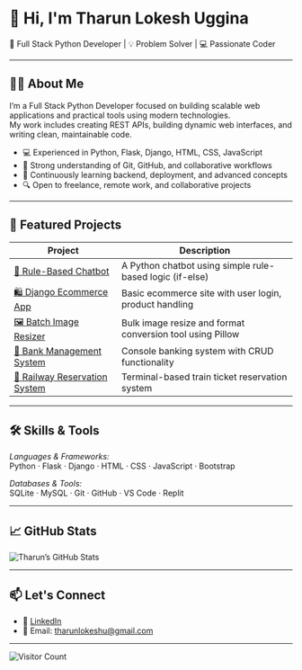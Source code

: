# 👋 Hi, I'm Tharun Lokesh Uggina

💼 Full Stack Python Developer | 💡 Problem Solver | 💻 Passionate Coder

---

## 👨‍💼 About Me

I’m a Full Stack Python Developer focused on building scalable web applications and practical tools using modern technologies.  
My work includes creating REST APIs, building dynamic web interfaces, and writing clean, maintainable code.

- 💻 Experienced in Python, Flask, Django, HTML, CSS, JavaScript  
- 🔁 Strong understanding of Git, GitHub, and collaborative workflows  
- 🧠 Continuously learning backend, deployment, and advanced concepts  
- 🔍 Open to freelance, remote work, and collaborative projects  

---

## 🚀 Featured Projects

| Project | Description |
|--------|-------------|
| [💬 Rule-Based Chatbot](https://github.com/tharunlokeshu/Task-8) | A Python chatbot using simple rule-based logic (if-else) |
| [🛍 Django Ecommerce App](https://github.com/tharunlokeshu/Django-Ecommerce) | Basic ecommerce site with user login, product handling |
| [🖼 Batch Image Resizer](https://github.com/tharunlokeshu/Task-7) | Bulk image resize and format conversion tool using Pillow |
| [🏦 Bank Management System](https://github.com/tharunlokeshu/Bank-Management-system) | Console banking system with CRUD functionality |
| [🚆 Railway Reservation System](https://github.com/tharunlokeshu/Railway-Reservation-system) | Terminal-based train ticket reservation system |

---

## 🛠 Skills & Tools

*Languages & Frameworks:*  
Python · Flask · Django · HTML · CSS · JavaScript · Bootstrap

*Databases & Tools:*  
SQLite · MySQL · Git · GitHub · VS Code · Replit

---

## 📈 GitHub Stats

![Tharun’s GitHub Stats](https://github-readme-stats.vercel.app/api?username=tharunlokeshu&show_icons=true&theme=default)

---

## 📫 Let's Connect

- 🔗 [LinkedIn](https://www.linkedin.com/in/tharun-lokesh-uggina)
- 📧 Email: tharunlokeshu@gmail.com

---

![Visitor Count](https://komarev.com/ghpvc/?username=tharunlokeshu&color=0e75b6&style=flat)
